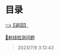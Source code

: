 # 目录  


[👈【返回】](/--目录--/Unity笔记/--目录--Unity笔记)  


[📜射线检测问题](/Unity笔记/Unity物理系统/射线检测问题)  







> 2023/7/9 3:12:43
